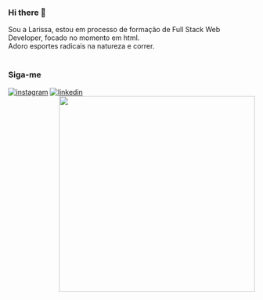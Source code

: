 ### Hi there 👋

Sou a Larissa, estou em processo de formação de Full Stack Web Developer, focado no momento em html.
<br>
Adoro esportes radicais na natureza e correr.
<br>
<br>

<h3>Siga-me</h3>
<a href="https://www.instagram.com/larissaegiordani/" alt="instagram">
<img src="https://img.shields.io/badge/-Instagram-DF0174?style=flat-square&labelColor=DF0174&logo=instagram&logoColor=white&" alt="instagram"></a>
<a href="https://www.linkedin.com/in/larissa-%C3%A9rika-borba-giordani-a68a4124a/" alt="linkedin">
<img src="https://img.shields.io/badge/-Linkedin-0e76a8?style=flat-square&logo=Linkedin&logocolor=white&link=https://www.linkedin.com/in/larissa-%C3%A9rika-borba-giordani-a68a4124a/" alt="linkedin"></a>
<div>
<img align="right" width="400" src="https://camo.githubusercontent.com/29ab27d00d986728c8700abb670472af0dd8be925e79ce372ec451c251f1b473/68747470733a2f2f692e67697068792e636f6d2f6d656469612f7167515567674143335066763638377150432f67697068792e77656270" data-canonical-src="https://i.giphy.com/media/qgQUggAC3Pfv687qPC/giphy.webp" style="max-width: 100%;">
